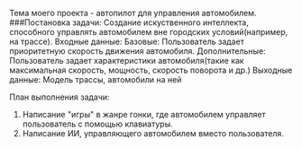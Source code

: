 Тема моего проекта - автопилот для управления автомобилем.
###Постановка задачи:
  Создание искуственного интеллекта, способного управлять автомобилем вне городских условий(например, на трассе).
  Входные данные:
    Базовые: Пользователь задает приоритетную скорость движения автомобиля.
    Дополнительные: Пользователь задает характеристики автомобиля(такие как максимальная скорость, мощность, скорость                                                                                                      поворота и др.)
  Выходные данные:
    Модель трассы, автомобили на ней
    
План выполнения задачи:
  1. Написание "игры" в жанре гонки, где автомобилем управляет пользователь с помощью клавиатуры.
  2. Написание ИИ, управляющего автомобилем вместо пользователя.
